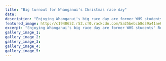 ```yaml
---
title: "Big turnout for Whanganui's Christmas race day"
date: 
description: "Enjoying Whanganui's big race day are former WHS students' Rose Wainhouse, Aleisha Rainey, Josh Rainey, James Dorgan & Sarah McDonald..."
featured_image: http://c1940652.r52.cf0.rackcdn.com/5a25bebcb8d39a41ae000002/Race-day-former-students.jpg
excerpt: "Enjoying Whanganui's big race day are former WHS students' Rose Wainhouse, Aleisha Rainey, Josh Rainey, James Dorgan and Sarah McDonald."
gallery_image_1: 
gallery_image_2: 
gallery_image_3: 
gallery_image_4: 
gallery_image_5: 
---
```

